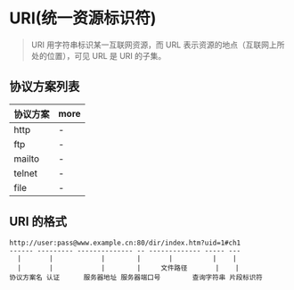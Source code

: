 # URI(统一资源标识符)

> URI 用字符串标识某一互联网资源，而 URL 表示资源的地点（互联网上所处的位置），可见 URL 是 URI 的子集。

## 协议方案列表

协议方案   | more
------ | ----
http   | -
ftp    | -
mailto | -
telnet | -
file   | -

## URI 的格式

```
http://user:pass@www.example.cn:80/dir/index.htm?uid=1#ch1
------ --------- -------------- -- ------------- ----- ---
  |       |            |        |       |          |    |
  |       |            |        |     文件路径       |    |
协议方案名 认证      服务器地址 服务器端口号        查询字符串 片段标识符
```

